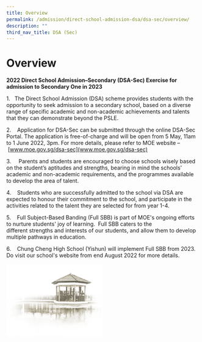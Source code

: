 ```yaml
---
title: Overview
permalink: /admission/direct-school-admission-dsa/dsa-sec/overview/
description: ""
third_nav_title: DSA (Sec)
---
```






# **Overview**

**2022 Direct School Admission–Secondary (DSA-Sec) Exercise for admission to Secondary One in 2023**

1.   The Direct School Admission (DSA) scheme provides students with the opportunity to seek admission to a secondary school, based on a diverse range of specific academic and non-academic achievements and talents that they can demonstrate beyond the PSLE.

2.    Application for DSA-Sec can be submitted through the online DSA-Sec Portal. The application is free-of-charge and will be open from 5 May, 11am to 1 June 2022, 3pm. For more details, please refer to MOE website – [www.moe.gov.sg/dsa-sec](www.moe.gov.sg/dsa-sec)

3.     Parents and students are encouraged to choose schools wisely based on the student’s aptitudes and strengths, bearing in mind the schools’ academic and non-academic requirements, and the programmes available to develop the area of talent.

4.    Students who are successfully admitted to the school via DSA are expected to honour their commitment to the school, and participate in the  activities related to the talent they are selected for from year 1-4.

5.    Full Subject-Based Banding (Full SBB) is part of MOE's ongoing efforts to nurture students' joy of learning.  Full SBB caters to the different strengths and interests of our students, and allow them to develop multiple pathways in education.  

6.    Chung Cheng High School (Yishun) will implement Full SBB from 2023.  Do visit our school's website from end August 2022 for more details.

<img src="/images/pavilion.png" 
     style="width:50%">